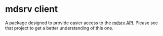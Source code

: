 # mdsrv client
A package designed to provide easier access to the [mdsrv API](https://github.com/Ohkthx/mdsrv). Please see that project to get a better understanding of this one.
